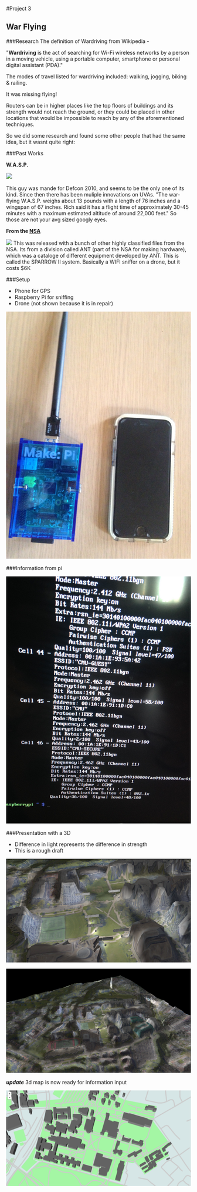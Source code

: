#Project 3

## War Flying


###Research
The definition of Wardriving from Wikipedia - 

"**Wardriving** is the act of searching for Wi-Fi wireless networks by a person in a moving vehicle, using a portable computer, smartphone or personal digital assistant (PDA)."

The modes of travel listed for wardriving included: walking, jogging, biking & railing. 

It was missing flying!

Routers can be in higher places like the top floors of buildings and its strength would not reach the ground, or they could be placed in other locations that would be impossible to reach by any of the aforementioned techniques. 

So we did some research and found some other people that had the same idea, but it wasnt quite right:

###Past Works

**W.A.S.P.**

[![](http://images.techhive.com/images/idge/imported/article/ctw/2010/08/18/storm-warflying-100376201-orig.jpg)](http://www.computerworld.com/article/2468870/endpoint-security/war-flying-with-a-wi-fi-sniffing-drone.html)

This guy was mande for Defcon 2010, and seems to be the only one of its kind. Since then there has been muliple innovations on UVAs. "The war-flying W.A.S.P. weighs about 13 pounds with a length of 76 inches and a wingspan of 67 inches. Rich said it has a flight time of approximately 30-45 minutes with a maximum estimated altitude of around 22,000 feet." So those are not your avg sized googly eyes. 

**From the [NSA](http://hackaday.com/2014/05/02/nsa-technology-goes-open-hardware/)**

![](https://www.adafruit.com/blog/wp-content/uploads/2014/05/NSA_SPARROW_II.jpg)
This was released with a bunch of other highly classified files from the NSA. Its from a division called ANT (part of the NSA for making hardware), which was a cataloge of different equipment developed by ANT. This is called the SPARROW II system. Basically a WIFI sniffer on a drone, but it costs $6K


###Setup
- Phone for GPS
- Raspberry Pi for sniffing
- Drone (not shown because it is in repair)

![](images/setup.jpg)

###Information from pi


![](images/wifiinfo.jpg)

###Presentation with a 3D
- Difference in light represents the difference in strength
- This is a rough draft

![](images/map.png)

![](images/map2.png)

***update***
3d map is now ready for information input

![](images/map3.png)

